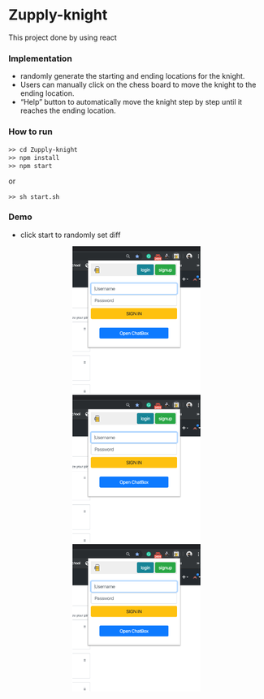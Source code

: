 # Zupply-knight

This project done by using react

### Implementation
* randomly generate the starting and ending locations for the knight.
* Users can manually click on the chess board to move the knight to the ending location.
* “Help” button to automatically move the knight step by step until it reaches the ending location.

### How to run 
```
>> cd Zupply-knight
>> npm install 
>> npm start
```
or 

```
>> sh start.sh
```


### Demo
* click start to randomly set diff
<div align=center><img width="50%" src="https://github.com/US579/507/blob/master/img/loginsingupform.png"/></div>


<div align=center><img width="50%" src="https://github.com/US579/507/blob/master/img/loginsingupform.png"/></div>

<div align=center><img width="50%" src="https://github.com/US579/507/blob/master/img/loginsingupform.png"/></div>